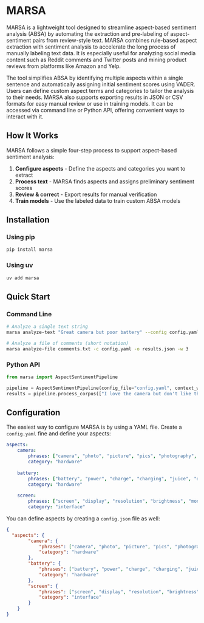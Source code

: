 # MARSA

MARSA is a lightweight tool designed to streamline aspect-based sentiment analysis (ABSA) by automating the extraction and pre-labeling of aspect-sentiment pairs from review-style text. MARSA combines rule-based aspect extraction with sentiment analysis to accelerate the long process of manually labeling text data. It is especially useful for analyzing social media content such as Reddit comments and Twitter posts and mining product reviews from platforms like Amazon and Yelp.

The tool simplifies ABSA by identifying multiple aspects within a single sentence and automatically assigning initial sentiment scores using VADER. Users can define custom aspect terms and categories to tailor the analysis to their needs. MARSA also supports exporting results in JSON or CSV formats for easy manual review or use in training models. It can be accessed via command line or Python API, offering convenient ways to interact with it.

## How It Works

MARSA follows a simple four-step process to support aspect-based sentiment analysis:

1. **Configure aspects** - Define the aspects and categories you want to extract
2. **Process text** - MARSA finds aspects and assigns preliminary sentiment scores
3. **Review & correct** - Export results for manual verification
4. **Train models** - Use the labeled data to train custom ABSA models

## Installation

### Using pip
```bash
pip install marsa
```

### Using uv
```bash
uv add marsa
```

## Quick Start

### Command Line
```bash
# Analyze a single text string
marsa analyze-text "Great camera but poor battery" --config config.yaml --output results.json --context-window 3

# Analyze a file of comments (short notation)
marsa analyze-file comments.txt -c config.yaml -o results.json -w 3
```

### Python API
```python
from marsa import AspectSentimentPipeline

pipeline = AspectSentimentPipeline(config_file="config.yaml", context_window=2)
results = pipeline.process_corpus(["I love the camera but don't like the battery life"])
```

## Configuration

The easiest way to configure MARSA is by using a YAML file. Create a `config.yaml` fine and define your aspects:
```yaml
aspects:
    camera:
        phrases: ["camera", "photo", "picture", "pics", "photography", "image", "snap"]
        category: "hardware"
    
    battery:
        phrases: ["battery", "power", "charge", "charging", "juice", "drain", "life"]
        category: "hardware"
    
    screen:
        phrases: ["screen", "display", "resolution", "brightness", "monitor", "lcd", "oled"]
        category: "interface"
```

You can define aspects by creating a `config.json` file as well:
```json
{
  "aspects": {
        "camera": {
            "phrases": ["camera", "photo", "picture", "pics", "photography", "image", "snap"],
            "category": "hardware"
        },
        "battery": {
            "phrases": ["battery", "power", "charge", "charging", "juice", "drain", "life"],
            "category": "hardware"
        },
        "screen": {
            "phrases": ["screen", "display", "resolution", "brightness", "monitor", "lcd", "oled"],
            "category": "interface"
        }
    }
}
```

